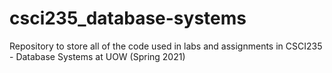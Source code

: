 # csci235_database-systems
Repository to store all of the code used in labs and assignments in CSCI235 - Database Systems at UOW (Spring 2021)
